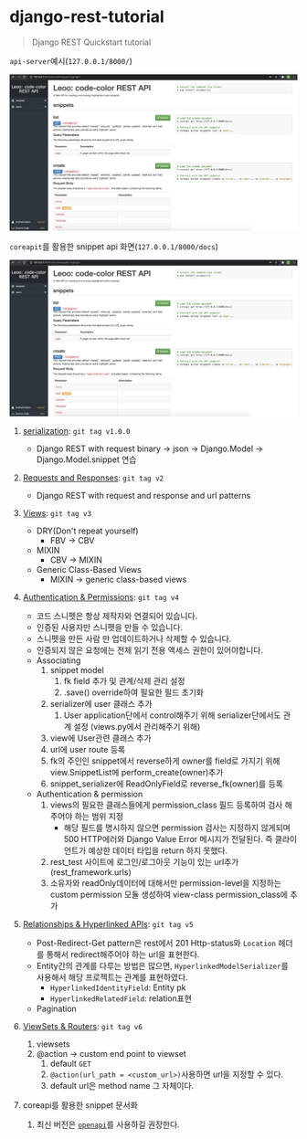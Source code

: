 # django-rest-tutorial
> Django REST Quickstart tutorial

`api-server`예시(`127.0.0.1/8000/`)

![](./image/snippet.png)

`coreapit`를 활용한 snippet api 화면(`127.0.0.1/8000/docs`)

![](./image/snippet.png)


1. [serialization](https://www.django-rest-framework.org/tutorial/1-serialization/#creating-a-serializer-class): `git tag v1.0.0`
   - Django REST with request binary -> json -> Django.Model -> Django.Model.snippet 연습

2. [Requests and Responses](https://www.django-rest-framework.org/tutorial/2-requests-and-responses/): `git tag v2`
   - Django REST with request and response and url patterns

3. [Views](https://www.django-rest-framework.org/tutorial/3-class-based-views/): `git tag v3`
   - DRY(Don't repeat yourself)
     - FBV -> CBV
   - MIXIN
     - CBV -> MIXIN
   - Generic Class-Based Views
     - MIXIN -> generic class-based views

4. [Authentication & Permissions](https://www.django-rest-framework.org/tutorial/4-authentication-and-permissions/): `git tag v4`
   - 코드 스니펫은 항상 제작자와 연결되어 있습니다.
   - 인증된 사용자만 스니펫을 만들 수 있습니다.
   - 스니펫을 만든 사람 만 업데이트하거나 삭제할 수 있습니다.
   - 인증되지 않은 요청에는 전체 읽기 전용 액세스 권한이 있어야합니다.
   - Associating
     1. snippet model
        1. fk field 추가 및 관계/삭제 관리 설정
        2. .save() override하여 필요한 필드 초기화
     2. serializer에 user 클래스 추가
        1. User application단에서 control해주기 위해 serializer단에서도 관계 설정 (views.py에서 관리해주기 위해)
     3. view에 User관련 클래스 추가
     4. url에 user route 등록
     5. fk의 주인인 snippet에서 reverse하게 owner를 field로 가지기 위해 view.SnippetList에 perform_create(owner)추가
     6. snippet_serializer에 ReadOnlyField로 reverse_fk(owner)를 등록
   - Authentication & permission
     1. views의 필요한 클래스들에게 permission_class 필드 등록하여 검사 해주어야 하는 범위 지정
        - 해당 필드를 명시하지 않으면 permission 검사는 지정하지 않게되며 500 HTTP에러와 Django Value Error 메시지가 전달된다. 즉 클라이언트가 예상한 데이터 타입을 return 하지 못했다. 
     2. rest_test 사이트에 로그인/로그아웃 기능이 있는 url추가 (rest_framework.urls)
     3. 소유자와 readOnly데이터에 대해서만 permission-level을 지정하는 custom permission 모듈 생성하여 view-class permission_class에 추가
5. [Relationships & Hyperlinked APIs](https://www.django-rest-framework.org/tutorial/5-relationships-and-hyperlinked-apis/): `git tag v5`
   - Post-Redirect-Get pattern은 rest에서 201 Http-status와 `Location` 헤더를 통해서 redirect해주어야 하는 url을 표현한다.
   - Entity간의 관계를 다루는 방법은 많으면, `HyperlinkedModelSerializer`를 사용해서 해당 프로젝트는 관계를 표현하였다.
      - `HyperlinkedIdentityField`: Entity pk
      - `HyperlinkedRelatedField`: relation표현
   - Pagination

6. [ViewSets & Routers](https://www.django-rest-framework.org/tutorial/6-viewsets-and-routers/): `git tag v6`
   1. viewsets
   2. @action -> custom end point to viewset
      1. default `GET`
      2. `@action(url_path = <custom_url>)`사용하면 url을 지정할 수 있다.
      3. default url은 method name 그 자체이다.

7. coreapi를 활용한 snippet 문서화
   1. 최신 버전은 [`openapi`](https://www.django-rest-framework.org/community/3.10-announcement/)를 사용하길 권장한다.